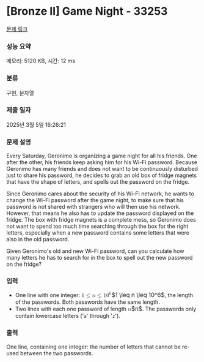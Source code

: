 # [Bronze II] Game Night - 33253 

[문제 링크](https://www.acmicpc.net/problem/33253) 

### 성능 요약

메모리: 5120 KB, 시간: 12 ms

### 분류

구현, 문자열

### 제출 일자

2025년 3월 5일 16:26:21

### 문제 설명

<p>Every Saturday, Geronimo is organizing a game night for all his friends. One after the other, his friends keep asking him for his Wi-Fi password. Because Geronimo has many friends and does not want to be continuously disturbed just to share his password, he decides to grab an old box of fridge magnets that have the shape of letters, and spells out the password on the fridge.</p>

<p>Since Geronimo cares about the security of his Wi-Fi network, he wants to change the Wi-Fi password after the game night, to make sure that his password is not shared with strangers who will then use his network. However, that means he also has to update the password displayed on the fridge. The box with fridge magnets is a complete mess, so Geronimo does not want to spend too much time searching through the box for the right letters, especially when a new password contains some letters that were also in the old password.</p>

<p>Given Geronimo's old and new Wi-Fi password, can you calculate how many letters he has to search for in the box to spell out the new password on the fridge?</p>

### 입력 

 <ul>
	<li>One line with one integer: <mjx-container class="MathJax" jax="CHTML" style="font-size: 109%; position: relative;"><mjx-math class="MJX-TEX" aria-hidden="true"><mjx-mn class="mjx-n"><mjx-c class="mjx-c31"></mjx-c></mjx-mn><mjx-mo class="mjx-n" space="4"><mjx-c class="mjx-c2264"></mjx-c></mjx-mo><mjx-mi class="mjx-i" space="4"><mjx-c class="mjx-c1D45B TEX-I"></mjx-c></mjx-mi><mjx-mo class="mjx-n" space="4"><mjx-c class="mjx-c2264"></mjx-c></mjx-mo><mjx-msup space="4"><mjx-mn class="mjx-n"><mjx-c class="mjx-c31"></mjx-c><mjx-c class="mjx-c30"></mjx-c></mjx-mn><mjx-script style="vertical-align: 0.393em;"><mjx-mn class="mjx-n" size="s"><mjx-c class="mjx-c36"></mjx-c></mjx-mn></mjx-script></mjx-msup></mjx-math><mjx-assistive-mml unselectable="on" display="inline"><math xmlns="http://www.w3.org/1998/Math/MathML"><mn>1</mn><mo>≤</mo><mi>n</mi><mo>≤</mo><msup><mn>10</mn><mn>6</mn></msup></math></mjx-assistive-mml><span aria-hidden="true" class="no-mathjax mjx-copytext">$1 \leq n \leq 10^6$</span></mjx-container>, the length of the passwords. Both passwords have the same length.</li>
	<li>Two lines with each one password of length <mjx-container class="MathJax" jax="CHTML" style="font-size: 109%; position: relative;"><mjx-math class="MJX-TEX" aria-hidden="true"><mjx-mi class="mjx-i"><mjx-c class="mjx-c1D45B TEX-I"></mjx-c></mjx-mi></mjx-math><mjx-assistive-mml unselectable="on" display="inline"><math xmlns="http://www.w3.org/1998/Math/MathML"><mi>n</mi></math></mjx-assistive-mml><span aria-hidden="true" class="no-mathjax mjx-copytext">$n$</span></mjx-container>. The passwords only contain lowercase letters ('<code>a</code>' through '<code>z</code>').</li>
</ul>

### 출력 

 <p>One line, containing one integer: the number of letters that cannot be re-used between the two passwords.</p>

